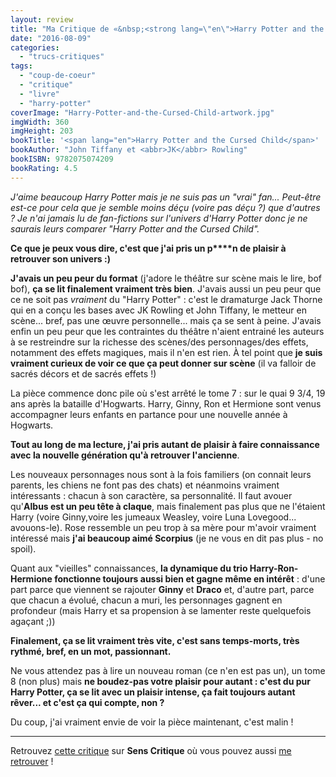 ```yaml
---
layout: review
title: "Ma Critique de «&nbsp;<strong lang=\"en\">Harry Potter and the Cursed Child</strong>&nbsp;» de <em>Jack Thorne</em>, <em>John Tiffany</em> et <em><abbr>JK</abbr> Rowling</em>"
date: "2016-08-09"
categories: 
  - "trucs-critiques"
tags: 
  - "coup-de-coeur"
  - "critique"
  - "livre"
  - "harry-potter"
coverImage: "Harry-Potter-and-the-Cursed-Child-artwork.jpg"
imgWidth: 360
imgHeight: 203
bookTitle: '<span lang="en">Harry Potter and the Cursed Child</span>'
bookAuthor: "John Tiffany et <abbr>JK</abbr> Rowling"
bookISBN: 9782075074209   
bookRating: 4.5
---
```


_J'aime beaucoup Harry Potter mais je ne suis pas un "vrai" fan... Peut-être est-ce pour cela que je semble moins déçu (voire pas déçu ?) que d'autres ? Je n'ai jamais lu de fan-fictions sur l'univers d'Harry Potter donc je ne saurais leurs comparer "Harry Potter and the Cursed Child"._

**Ce que je peux vous dire, c'est que j'ai pris un p\*\*\*\*n de plaisir à retrouver son univers :)**

**J'avais un peu peur du format** (j'adore le théâtre sur scène mais le lire, bof bof), **ça se lit finalement vraiment très bien**. J'avais aussi un peu peur que ce ne soit pas _vraiment_ du "Harry Potter" : c'est le dramaturge Jack Thorne qui en a conçu les bases avec JK Rowling et John Tiffany, le metteur en scène... bref, pas une œuvre personnelle... mais ça se sent à peine. J'avais enfin un peu peur que les contraintes du théâtre n'aient entrainé les auteurs à se restreindre sur la richesse des scènes/des personnages/des effets, notamment des effets magiques, mais il n'en est rien. À tel point que **je suis vraiment curieux de voir ce que ça peut donner sur scène** (il va falloir de sacrés décors et de sacrés effets !)

La pièce commence donc pile où s'est arrêté le tome 7 : sur le quai 9 3/4, 19 ans après la bataille d'Hogwarts. Harry, Ginny, Ron et Hermione sont venus accompagner leurs enfants en partance pour une nouvelle année à Hogwarts.

**Tout au long de ma lecture, j'ai pris autant de plaisir à faire connaissance avec la nouvelle génération qu'à retrouver l'ancienne**.

Les nouveaux personnages nous sont à la fois familiers (on connait leurs parents, les chiens ne font pas des chats) et néanmoins vraiment intéressants : chacun à son caractère, sa personnalité. Il faut avouer qu'**Albus est un peu tête à claque**, mais finalement pas plus que ne l'étaient Harry (voire Ginny,voire les jumeaux Weasley, voire Luna Lovegood... avouons-le). Rose ressemble un peu trop à sa mère pour m'avoir vraiment intéressé mais **j'ai beaucoup aimé Scorpius** (je ne vous en dit pas plus - no spoil).

Quant aux "vieilles" connaissances, **la dynamique du trio Harry-Ron-Hermione fonctionne toujours aussi bien et gagne même en intérêt** : d'une part parce que viennent se rajouter **Ginny** et **Draco** et, d'autre part, parce que chacun a évolué, chacun a muri, les personnages gagnent en profondeur (mais Harry et sa propension à se lamenter reste quelquefois agaçant ;))

**Finalement, ça se lit vraiment très vite, c'est sans temps-morts, très rythmé, bref, en un mot, passionnant.**

Ne vous attendez pas à lire un nouveau roman (ce n'en est pas un), un tome 8 (non plus) mais **ne boudez-pas votre plaisir pour autant : c'est du pur Harry Potter, ça se lit avec un plaisir intense, ça fait toujours autant rêver... et c'est ça qui compte, non ?**

Du coup, j'ai vraiment envie de voir la pièce maintenant, c'est malin !

* * *

Retrouvez [cette critique](http://www.senscritique.com/livre/Harry_Potter_et_l_Enfant_Maudit/critique/101706845) sur **Sens Critique** où vous pouvez aussi [me retrouver](http://www.senscritique.com/Arnaud_Malon) !
